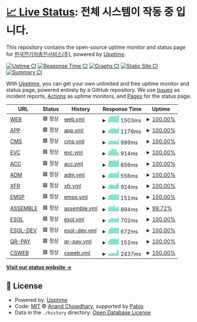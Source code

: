 # [📈 Live Status](https://happecharger.github.io/upptime): <!--live status--> **전체 시스템이 작동 중 입니다.**

This repository contains the open-source uptime monitor and status page for [한국전기차충전서비스(주)](https://www.happecharger.com), powered by [Upptime](https://github.com/upptime/upptime).

[![Uptime CI](https://github.com/happecharger/upptime/workflows/Uptime%20CI/badge.svg)](https://github.com/happecharger/upptime/actions?query=workflow%3A%22Uptime+CI%22)
[![Response Time CI](https://github.com/happecharger/upptime/workflows/Response%20Time%20CI/badge.svg)](https://github.com/happecharger/upptime/actions?query=workflow%3A%22Response+Time+CI%22)
[![Graphs CI](https://github.com/happecharger/upptime/workflows/Graphs%20CI/badge.svg)](https://github.com/happecharger/upptime/actions?query=workflow%3A%22Graphs+CI%22)
[![Static Site CI](https://github.com/happecharger/upptime/workflows/Static%20Site%20CI/badge.svg)](https://github.com/happecharger/upptime/actions?query=workflow%3A%22Static+Site+CI%22)
[![Summary CI](https://github.com/happecharger/upptime/workflows/Summary%20CI/badge.svg)](https://github.com/happecharger/upptime/actions?query=workflow%3A%22Summary+CI%22)

With [Upptime](https://upptime.js.org), you can get your own unlimited and free uptime monitor and status page, powered entirely by a GitHub repository. We use [Issues](https://github.com/happecharger/upptime/issues) as incident reports, [Actions](https://github.com/happecharger/upptime/actions) as uptime monitors, and [Pages](https://happecharger.github.io/upptime) for the status page.

<!--start: status pages-->
<!-- This summary is generated by Upptime (https://github.com/upptime/upptime) -->
<!-- Do not edit this manually, your changes will be overwritten -->
<!-- prettier-ignore -->
| URL | Status | History | Response Time | Uptime |
| --- | ------ | ------- | ------------- | ------ |
| <img alt="" src="https://icons.duckduckgo.com/ip3/www.happecharger.com.ico" height="13"> [WEB](https://www.happecharger.com) | 🟩 정상 | [web.yml](https://github.com/happecharger/kevcs-upptime/commits/HEAD/history/web.yml) | <details><summary><img alt="Response time graph" src="./graphs/web/response-time-week.png" height="20"> 1503ms</summary><br><a href="https://happecharger.github.io/kevcs-upptime/history/web"><img alt="Response time 1593" src="https://img.shields.io/endpoint?url=https%3A%2F%2Fraw.githubusercontent.com%2Fhappecharger%2Fkevcs-upptime%2FHEAD%2Fapi%2Fweb%2Fresponse-time.json"></a><br><a href="https://happecharger.github.io/kevcs-upptime/history/web"><img alt="24-hour response time 1465" src="https://img.shields.io/endpoint?url=https%3A%2F%2Fraw.githubusercontent.com%2Fhappecharger%2Fkevcs-upptime%2FHEAD%2Fapi%2Fweb%2Fresponse-time-day.json"></a><br><a href="https://happecharger.github.io/kevcs-upptime/history/web"><img alt="7-day response time 1503" src="https://img.shields.io/endpoint?url=https%3A%2F%2Fraw.githubusercontent.com%2Fhappecharger%2Fkevcs-upptime%2FHEAD%2Fapi%2Fweb%2Fresponse-time-week.json"></a><br><a href="https://happecharger.github.io/kevcs-upptime/history/web"><img alt="30-day response time 2077" src="https://img.shields.io/endpoint?url=https%3A%2F%2Fraw.githubusercontent.com%2Fhappecharger%2Fkevcs-upptime%2FHEAD%2Fapi%2Fweb%2Fresponse-time-month.json"></a><br><a href="https://happecharger.github.io/kevcs-upptime/history/web"><img alt="1-year response time 1593" src="https://img.shields.io/endpoint?url=https%3A%2F%2Fraw.githubusercontent.com%2Fhappecharger%2Fkevcs-upptime%2FHEAD%2Fapi%2Fweb%2Fresponse-time-year.json"></a></details> | <details><summary><a href="https://happecharger.github.io/kevcs-upptime/history/web">100.00%</a></summary><a href="https://happecharger.github.io/kevcs-upptime/history/web"><img alt="All-time uptime 99.93%" src="https://img.shields.io/endpoint?url=https%3A%2F%2Fraw.githubusercontent.com%2Fhappecharger%2Fkevcs-upptime%2FHEAD%2Fapi%2Fweb%2Fuptime.json"></a><br><a href="https://happecharger.github.io/kevcs-upptime/history/web"><img alt="24-hour uptime 100.00%" src="https://img.shields.io/endpoint?url=https%3A%2F%2Fraw.githubusercontent.com%2Fhappecharger%2Fkevcs-upptime%2FHEAD%2Fapi%2Fweb%2Fuptime-day.json"></a><br><a href="https://happecharger.github.io/kevcs-upptime/history/web"><img alt="7-day uptime 100.00%" src="https://img.shields.io/endpoint?url=https%3A%2F%2Fraw.githubusercontent.com%2Fhappecharger%2Fkevcs-upptime%2FHEAD%2Fapi%2Fweb%2Fuptime-week.json"></a><br><a href="https://happecharger.github.io/kevcs-upptime/history/web"><img alt="30-day uptime 99.53%" src="https://img.shields.io/endpoint?url=https%3A%2F%2Fraw.githubusercontent.com%2Fhappecharger%2Fkevcs-upptime%2FHEAD%2Fapi%2Fweb%2Fuptime-month.json"></a><br><a href="https://happecharger.github.io/kevcs-upptime/history/web"><img alt="1-year uptime 99.93%" src="https://img.shields.io/endpoint?url=https%3A%2F%2Fraw.githubusercontent.com%2Fhappecharger%2Fkevcs-upptime%2FHEAD%2Fapi%2Fweb%2Fuptime-year.json"></a></details>
| <img alt="" src="https://icons.duckduckgo.com/ip3/app2.happecharger.com.ico" height="13"> [APP](https://app2.happecharger.com) | 🟩 정상 | [app.yml](https://github.com/happecharger/kevcs-upptime/commits/HEAD/history/app.yml) | <details><summary><img alt="Response time graph" src="./graphs/app/response-time-week.png" height="20"> 1176ms</summary><br><a href="https://happecharger.github.io/kevcs-upptime/history/app"><img alt="Response time 1239" src="https://img.shields.io/endpoint?url=https%3A%2F%2Fraw.githubusercontent.com%2Fhappecharger%2Fkevcs-upptime%2FHEAD%2Fapi%2Fapp%2Fresponse-time.json"></a><br><a href="https://happecharger.github.io/kevcs-upptime/history/app"><img alt="24-hour response time 897" src="https://img.shields.io/endpoint?url=https%3A%2F%2Fraw.githubusercontent.com%2Fhappecharger%2Fkevcs-upptime%2FHEAD%2Fapi%2Fapp%2Fresponse-time-day.json"></a><br><a href="https://happecharger.github.io/kevcs-upptime/history/app"><img alt="7-day response time 1176" src="https://img.shields.io/endpoint?url=https%3A%2F%2Fraw.githubusercontent.com%2Fhappecharger%2Fkevcs-upptime%2FHEAD%2Fapi%2Fapp%2Fresponse-time-week.json"></a><br><a href="https://happecharger.github.io/kevcs-upptime/history/app"><img alt="30-day response time 1196" src="https://img.shields.io/endpoint?url=https%3A%2F%2Fraw.githubusercontent.com%2Fhappecharger%2Fkevcs-upptime%2FHEAD%2Fapi%2Fapp%2Fresponse-time-month.json"></a><br><a href="https://happecharger.github.io/kevcs-upptime/history/app"><img alt="1-year response time 1239" src="https://img.shields.io/endpoint?url=https%3A%2F%2Fraw.githubusercontent.com%2Fhappecharger%2Fkevcs-upptime%2FHEAD%2Fapi%2Fapp%2Fresponse-time-year.json"></a></details> | <details><summary><a href="https://happecharger.github.io/kevcs-upptime/history/app">100.00%</a></summary><a href="https://happecharger.github.io/kevcs-upptime/history/app"><img alt="All-time uptime 99.84%" src="https://img.shields.io/endpoint?url=https%3A%2F%2Fraw.githubusercontent.com%2Fhappecharger%2Fkevcs-upptime%2FHEAD%2Fapi%2Fapp%2Fuptime.json"></a><br><a href="https://happecharger.github.io/kevcs-upptime/history/app"><img alt="24-hour uptime 100.00%" src="https://img.shields.io/endpoint?url=https%3A%2F%2Fraw.githubusercontent.com%2Fhappecharger%2Fkevcs-upptime%2FHEAD%2Fapi%2Fapp%2Fuptime-day.json"></a><br><a href="https://happecharger.github.io/kevcs-upptime/history/app"><img alt="7-day uptime 100.00%" src="https://img.shields.io/endpoint?url=https%3A%2F%2Fraw.githubusercontent.com%2Fhappecharger%2Fkevcs-upptime%2FHEAD%2Fapi%2Fapp%2Fuptime-week.json"></a><br><a href="https://happecharger.github.io/kevcs-upptime/history/app"><img alt="30-day uptime 99.90%" src="https://img.shields.io/endpoint?url=https%3A%2F%2Fraw.githubusercontent.com%2Fhappecharger%2Fkevcs-upptime%2FHEAD%2Fapi%2Fapp%2Fuptime-month.json"></a><br><a href="https://happecharger.github.io/kevcs-upptime/history/app"><img alt="1-year uptime 99.84%" src="https://img.shields.io/endpoint?url=https%3A%2F%2Fraw.githubusercontent.com%2Fhappecharger%2Fkevcs-upptime%2FHEAD%2Fapi%2Fapp%2Fuptime-year.json"></a></details>
| <img alt="" src="https://icons.duckduckgo.com/ip3/cms.happecharger.com.ico" height="13"> [CMS](https://cms.happecharger.com) | 🟩 정상 | [cms.yml](https://github.com/happecharger/kevcs-upptime/commits/HEAD/history/cms.yml) | <details><summary><img alt="Response time graph" src="./graphs/cms/response-time-week.png" height="20"> 999ms</summary><br><a href="https://happecharger.github.io/kevcs-upptime/history/cms"><img alt="Response time 957" src="https://img.shields.io/endpoint?url=https%3A%2F%2Fraw.githubusercontent.com%2Fhappecharger%2Fkevcs-upptime%2FHEAD%2Fapi%2Fcms%2Fresponse-time.json"></a><br><a href="https://happecharger.github.io/kevcs-upptime/history/cms"><img alt="24-hour response time 936" src="https://img.shields.io/endpoint?url=https%3A%2F%2Fraw.githubusercontent.com%2Fhappecharger%2Fkevcs-upptime%2FHEAD%2Fapi%2Fcms%2Fresponse-time-day.json"></a><br><a href="https://happecharger.github.io/kevcs-upptime/history/cms"><img alt="7-day response time 999" src="https://img.shields.io/endpoint?url=https%3A%2F%2Fraw.githubusercontent.com%2Fhappecharger%2Fkevcs-upptime%2FHEAD%2Fapi%2Fcms%2Fresponse-time-week.json"></a><br><a href="https://happecharger.github.io/kevcs-upptime/history/cms"><img alt="30-day response time 989" src="https://img.shields.io/endpoint?url=https%3A%2F%2Fraw.githubusercontent.com%2Fhappecharger%2Fkevcs-upptime%2FHEAD%2Fapi%2Fcms%2Fresponse-time-month.json"></a><br><a href="https://happecharger.github.io/kevcs-upptime/history/cms"><img alt="1-year response time 957" src="https://img.shields.io/endpoint?url=https%3A%2F%2Fraw.githubusercontent.com%2Fhappecharger%2Fkevcs-upptime%2FHEAD%2Fapi%2Fcms%2Fresponse-time-year.json"></a></details> | <details><summary><a href="https://happecharger.github.io/kevcs-upptime/history/cms">100.00%</a></summary><a href="https://happecharger.github.io/kevcs-upptime/history/cms"><img alt="All-time uptime 99.99%" src="https://img.shields.io/endpoint?url=https%3A%2F%2Fraw.githubusercontent.com%2Fhappecharger%2Fkevcs-upptime%2FHEAD%2Fapi%2Fcms%2Fuptime.json"></a><br><a href="https://happecharger.github.io/kevcs-upptime/history/cms"><img alt="24-hour uptime 100.00%" src="https://img.shields.io/endpoint?url=https%3A%2F%2Fraw.githubusercontent.com%2Fhappecharger%2Fkevcs-upptime%2FHEAD%2Fapi%2Fcms%2Fuptime-day.json"></a><br><a href="https://happecharger.github.io/kevcs-upptime/history/cms"><img alt="7-day uptime 100.00%" src="https://img.shields.io/endpoint?url=https%3A%2F%2Fraw.githubusercontent.com%2Fhappecharger%2Fkevcs-upptime%2FHEAD%2Fapi%2Fcms%2Fuptime-week.json"></a><br><a href="https://happecharger.github.io/kevcs-upptime/history/cms"><img alt="30-day uptime 99.92%" src="https://img.shields.io/endpoint?url=https%3A%2F%2Fraw.githubusercontent.com%2Fhappecharger%2Fkevcs-upptime%2FHEAD%2Fapi%2Fcms%2Fuptime-month.json"></a><br><a href="https://happecharger.github.io/kevcs-upptime/history/cms"><img alt="1-year uptime 99.99%" src="https://img.shields.io/endpoint?url=https%3A%2F%2Fraw.githubusercontent.com%2Fhappecharger%2Fkevcs-upptime%2FHEAD%2Fapi%2Fcms%2Fuptime-year.json"></a></details>
| <img alt="" src="https://icons.duckduckgo.com/ip3/adm.kevcs.com.ico" height="13"> [EVC](http://adm.kevcs.com:28088/) | 🟩 정상 | [evc.yml](https://github.com/happecharger/kevcs-upptime/commits/HEAD/history/evc.yml) | <details><summary><img alt="Response time graph" src="./graphs/evc/response-time-week.png" height="20"> 914ms</summary><br><a href="https://happecharger.github.io/kevcs-upptime/history/evc"><img alt="Response time 1132" src="https://img.shields.io/endpoint?url=https%3A%2F%2Fraw.githubusercontent.com%2Fhappecharger%2Fkevcs-upptime%2FHEAD%2Fapi%2Fevc%2Fresponse-time.json"></a><br><a href="https://happecharger.github.io/kevcs-upptime/history/evc"><img alt="24-hour response time 453" src="https://img.shields.io/endpoint?url=https%3A%2F%2Fraw.githubusercontent.com%2Fhappecharger%2Fkevcs-upptime%2FHEAD%2Fapi%2Fevc%2Fresponse-time-day.json"></a><br><a href="https://happecharger.github.io/kevcs-upptime/history/evc"><img alt="7-day response time 914" src="https://img.shields.io/endpoint?url=https%3A%2F%2Fraw.githubusercontent.com%2Fhappecharger%2Fkevcs-upptime%2FHEAD%2Fapi%2Fevc%2Fresponse-time-week.json"></a><br><a href="https://happecharger.github.io/kevcs-upptime/history/evc"><img alt="30-day response time 1140" src="https://img.shields.io/endpoint?url=https%3A%2F%2Fraw.githubusercontent.com%2Fhappecharger%2Fkevcs-upptime%2FHEAD%2Fapi%2Fevc%2Fresponse-time-month.json"></a><br><a href="https://happecharger.github.io/kevcs-upptime/history/evc"><img alt="1-year response time 1132" src="https://img.shields.io/endpoint?url=https%3A%2F%2Fraw.githubusercontent.com%2Fhappecharger%2Fkevcs-upptime%2FHEAD%2Fapi%2Fevc%2Fresponse-time-year.json"></a></details> | <details><summary><a href="https://happecharger.github.io/kevcs-upptime/history/evc">100.00%</a></summary><a href="https://happecharger.github.io/kevcs-upptime/history/evc"><img alt="All-time uptime 99.99%" src="https://img.shields.io/endpoint?url=https%3A%2F%2Fraw.githubusercontent.com%2Fhappecharger%2Fkevcs-upptime%2FHEAD%2Fapi%2Fevc%2Fuptime.json"></a><br><a href="https://happecharger.github.io/kevcs-upptime/history/evc"><img alt="24-hour uptime 100.00%" src="https://img.shields.io/endpoint?url=https%3A%2F%2Fraw.githubusercontent.com%2Fhappecharger%2Fkevcs-upptime%2FHEAD%2Fapi%2Fevc%2Fuptime-day.json"></a><br><a href="https://happecharger.github.io/kevcs-upptime/history/evc"><img alt="7-day uptime 100.00%" src="https://img.shields.io/endpoint?url=https%3A%2F%2Fraw.githubusercontent.com%2Fhappecharger%2Fkevcs-upptime%2FHEAD%2Fapi%2Fevc%2Fuptime-week.json"></a><br><a href="https://happecharger.github.io/kevcs-upptime/history/evc"><img alt="30-day uptime 100.00%" src="https://img.shields.io/endpoint?url=https%3A%2F%2Fraw.githubusercontent.com%2Fhappecharger%2Fkevcs-upptime%2FHEAD%2Fapi%2Fevc%2Fuptime-month.json"></a><br><a href="https://happecharger.github.io/kevcs-upptime/history/evc"><img alt="1-year uptime 99.99%" src="https://img.shields.io/endpoint?url=https%3A%2F%2Fraw.githubusercontent.com%2Fhappecharger%2Fkevcs-upptime%2FHEAD%2Fapi%2Fevc%2Fuptime-year.json"></a></details>
| <img alt="" src="https://icons.duckduckgo.com/ip3/acc.happecharger.com.ico" height="13"> [ACC](https://acc.happecharger.com/) | 🟩 정상 | [acc.yml](https://github.com/happecharger/kevcs-upptime/commits/HEAD/history/acc.yml) | <details><summary><img alt="Response time graph" src="./graphs/acc/response-time-week.png" height="20"> 856ms</summary><br><a href="https://happecharger.github.io/kevcs-upptime/history/acc"><img alt="Response time 979" src="https://img.shields.io/endpoint?url=https%3A%2F%2Fraw.githubusercontent.com%2Fhappecharger%2Fkevcs-upptime%2FHEAD%2Fapi%2Facc%2Fresponse-time.json"></a><br><a href="https://happecharger.github.io/kevcs-upptime/history/acc"><img alt="24-hour response time 819" src="https://img.shields.io/endpoint?url=https%3A%2F%2Fraw.githubusercontent.com%2Fhappecharger%2Fkevcs-upptime%2FHEAD%2Fapi%2Facc%2Fresponse-time-day.json"></a><br><a href="https://happecharger.github.io/kevcs-upptime/history/acc"><img alt="7-day response time 856" src="https://img.shields.io/endpoint?url=https%3A%2F%2Fraw.githubusercontent.com%2Fhappecharger%2Fkevcs-upptime%2FHEAD%2Fapi%2Facc%2Fresponse-time-week.json"></a><br><a href="https://happecharger.github.io/kevcs-upptime/history/acc"><img alt="30-day response time 928" src="https://img.shields.io/endpoint?url=https%3A%2F%2Fraw.githubusercontent.com%2Fhappecharger%2Fkevcs-upptime%2FHEAD%2Fapi%2Facc%2Fresponse-time-month.json"></a><br><a href="https://happecharger.github.io/kevcs-upptime/history/acc"><img alt="1-year response time 979" src="https://img.shields.io/endpoint?url=https%3A%2F%2Fraw.githubusercontent.com%2Fhappecharger%2Fkevcs-upptime%2FHEAD%2Fapi%2Facc%2Fresponse-time-year.json"></a></details> | <details><summary><a href="https://happecharger.github.io/kevcs-upptime/history/acc">100.00%</a></summary><a href="https://happecharger.github.io/kevcs-upptime/history/acc"><img alt="All-time uptime 100.00%" src="https://img.shields.io/endpoint?url=https%3A%2F%2Fraw.githubusercontent.com%2Fhappecharger%2Fkevcs-upptime%2FHEAD%2Fapi%2Facc%2Fuptime.json"></a><br><a href="https://happecharger.github.io/kevcs-upptime/history/acc"><img alt="24-hour uptime 100.00%" src="https://img.shields.io/endpoint?url=https%3A%2F%2Fraw.githubusercontent.com%2Fhappecharger%2Fkevcs-upptime%2FHEAD%2Fapi%2Facc%2Fuptime-day.json"></a><br><a href="https://happecharger.github.io/kevcs-upptime/history/acc"><img alt="7-day uptime 100.00%" src="https://img.shields.io/endpoint?url=https%3A%2F%2Fraw.githubusercontent.com%2Fhappecharger%2Fkevcs-upptime%2FHEAD%2Fapi%2Facc%2Fuptime-week.json"></a><br><a href="https://happecharger.github.io/kevcs-upptime/history/acc"><img alt="30-day uptime 100.00%" src="https://img.shields.io/endpoint?url=https%3A%2F%2Fraw.githubusercontent.com%2Fhappecharger%2Fkevcs-upptime%2FHEAD%2Fapi%2Facc%2Fuptime-month.json"></a><br><a href="https://happecharger.github.io/kevcs-upptime/history/acc"><img alt="1-year uptime 100.00%" src="https://img.shields.io/endpoint?url=https%3A%2F%2Fraw.githubusercontent.com%2Fhappecharger%2Fkevcs-upptime%2FHEAD%2Fapi%2Facc%2Fuptime-year.json"></a></details>
| <img alt="" src="https://icons.duckduckgo.com/ip3/adm.happecharger.com.ico" height="13"> [ADM](http://adm.happecharger.com/) | 🟩 정상 | [adm.yml](https://github.com/happecharger/kevcs-upptime/commits/HEAD/history/adm.yml) | <details><summary><img alt="Response time graph" src="./graphs/adm/response-time-week.png" height="20"> 556ms</summary><br><a href="https://happecharger.github.io/kevcs-upptime/history/adm"><img alt="Response time 794" src="https://img.shields.io/endpoint?url=https%3A%2F%2Fraw.githubusercontent.com%2Fhappecharger%2Fkevcs-upptime%2FHEAD%2Fapi%2Fadm%2Fresponse-time.json"></a><br><a href="https://happecharger.github.io/kevcs-upptime/history/adm"><img alt="24-hour response time 526" src="https://img.shields.io/endpoint?url=https%3A%2F%2Fraw.githubusercontent.com%2Fhappecharger%2Fkevcs-upptime%2FHEAD%2Fapi%2Fadm%2Fresponse-time-day.json"></a><br><a href="https://happecharger.github.io/kevcs-upptime/history/adm"><img alt="7-day response time 556" src="https://img.shields.io/endpoint?url=https%3A%2F%2Fraw.githubusercontent.com%2Fhappecharger%2Fkevcs-upptime%2FHEAD%2Fapi%2Fadm%2Fresponse-time-week.json"></a><br><a href="https://happecharger.github.io/kevcs-upptime/history/adm"><img alt="30-day response time 583" src="https://img.shields.io/endpoint?url=https%3A%2F%2Fraw.githubusercontent.com%2Fhappecharger%2Fkevcs-upptime%2FHEAD%2Fapi%2Fadm%2Fresponse-time-month.json"></a><br><a href="https://happecharger.github.io/kevcs-upptime/history/adm"><img alt="1-year response time 794" src="https://img.shields.io/endpoint?url=https%3A%2F%2Fraw.githubusercontent.com%2Fhappecharger%2Fkevcs-upptime%2FHEAD%2Fapi%2Fadm%2Fresponse-time-year.json"></a></details> | <details><summary><a href="https://happecharger.github.io/kevcs-upptime/history/adm">100.00%</a></summary><a href="https://happecharger.github.io/kevcs-upptime/history/adm"><img alt="All-time uptime 100.00%" src="https://img.shields.io/endpoint?url=https%3A%2F%2Fraw.githubusercontent.com%2Fhappecharger%2Fkevcs-upptime%2FHEAD%2Fapi%2Fadm%2Fuptime.json"></a><br><a href="https://happecharger.github.io/kevcs-upptime/history/adm"><img alt="24-hour uptime 100.00%" src="https://img.shields.io/endpoint?url=https%3A%2F%2Fraw.githubusercontent.com%2Fhappecharger%2Fkevcs-upptime%2FHEAD%2Fapi%2Fadm%2Fuptime-day.json"></a><br><a href="https://happecharger.github.io/kevcs-upptime/history/adm"><img alt="7-day uptime 100.00%" src="https://img.shields.io/endpoint?url=https%3A%2F%2Fraw.githubusercontent.com%2Fhappecharger%2Fkevcs-upptime%2FHEAD%2Fapi%2Fadm%2Fuptime-week.json"></a><br><a href="https://happecharger.github.io/kevcs-upptime/history/adm"><img alt="30-day uptime 100.00%" src="https://img.shields.io/endpoint?url=https%3A%2F%2Fraw.githubusercontent.com%2Fhappecharger%2Fkevcs-upptime%2FHEAD%2Fapi%2Fadm%2Fuptime-month.json"></a><br><a href="https://happecharger.github.io/kevcs-upptime/history/adm"><img alt="1-year uptime 100.00%" src="https://img.shields.io/endpoint?url=https%3A%2F%2Fraw.githubusercontent.com%2Fhappecharger%2Fkevcs-upptime%2FHEAD%2Fapi%2Fadm%2Fuptime-year.json"></a></details>
| <img alt="" src="https://icons.duckduckgo.com/ip3/api.happecharger.com.ico" height="13"> [XFR](https://api.happecharger.com/) | 🟩 정상 | [xfr.yml](https://github.com/happecharger/kevcs-upptime/commits/HEAD/history/xfr.yml) | <details><summary><img alt="Response time graph" src="./graphs/xfr/response-time-week.png" height="20"> 924ms</summary><br><a href="https://happecharger.github.io/kevcs-upptime/history/xfr"><img alt="Response time 938" src="https://img.shields.io/endpoint?url=https%3A%2F%2Fraw.githubusercontent.com%2Fhappecharger%2Fkevcs-upptime%2FHEAD%2Fapi%2Fxfr%2Fresponse-time.json"></a><br><a href="https://happecharger.github.io/kevcs-upptime/history/xfr"><img alt="24-hour response time 1001" src="https://img.shields.io/endpoint?url=https%3A%2F%2Fraw.githubusercontent.com%2Fhappecharger%2Fkevcs-upptime%2FHEAD%2Fapi%2Fxfr%2Fresponse-time-day.json"></a><br><a href="https://happecharger.github.io/kevcs-upptime/history/xfr"><img alt="7-day response time 924" src="https://img.shields.io/endpoint?url=https%3A%2F%2Fraw.githubusercontent.com%2Fhappecharger%2Fkevcs-upptime%2FHEAD%2Fapi%2Fxfr%2Fresponse-time-week.json"></a><br><a href="https://happecharger.github.io/kevcs-upptime/history/xfr"><img alt="30-day response time 947" src="https://img.shields.io/endpoint?url=https%3A%2F%2Fraw.githubusercontent.com%2Fhappecharger%2Fkevcs-upptime%2FHEAD%2Fapi%2Fxfr%2Fresponse-time-month.json"></a><br><a href="https://happecharger.github.io/kevcs-upptime/history/xfr"><img alt="1-year response time 938" src="https://img.shields.io/endpoint?url=https%3A%2F%2Fraw.githubusercontent.com%2Fhappecharger%2Fkevcs-upptime%2FHEAD%2Fapi%2Fxfr%2Fresponse-time-year.json"></a></details> | <details><summary><a href="https://happecharger.github.io/kevcs-upptime/history/xfr">100.00%</a></summary><a href="https://happecharger.github.io/kevcs-upptime/history/xfr"><img alt="All-time uptime 99.98%" src="https://img.shields.io/endpoint?url=https%3A%2F%2Fraw.githubusercontent.com%2Fhappecharger%2Fkevcs-upptime%2FHEAD%2Fapi%2Fxfr%2Fuptime.json"></a><br><a href="https://happecharger.github.io/kevcs-upptime/history/xfr"><img alt="24-hour uptime 100.00%" src="https://img.shields.io/endpoint?url=https%3A%2F%2Fraw.githubusercontent.com%2Fhappecharger%2Fkevcs-upptime%2FHEAD%2Fapi%2Fxfr%2Fuptime-day.json"></a><br><a href="https://happecharger.github.io/kevcs-upptime/history/xfr"><img alt="7-day uptime 100.00%" src="https://img.shields.io/endpoint?url=https%3A%2F%2Fraw.githubusercontent.com%2Fhappecharger%2Fkevcs-upptime%2FHEAD%2Fapi%2Fxfr%2Fuptime-week.json"></a><br><a href="https://happecharger.github.io/kevcs-upptime/history/xfr"><img alt="30-day uptime 100.00%" src="https://img.shields.io/endpoint?url=https%3A%2F%2Fraw.githubusercontent.com%2Fhappecharger%2Fkevcs-upptime%2FHEAD%2Fapi%2Fxfr%2Fuptime-month.json"></a><br><a href="https://happecharger.github.io/kevcs-upptime/history/xfr"><img alt="1-year uptime 99.98%" src="https://img.shields.io/endpoint?url=https%3A%2F%2Fraw.githubusercontent.com%2Fhappecharger%2Fkevcs-upptime%2FHEAD%2Fapi%2Fxfr%2Fuptime-year.json"></a></details>
| <img alt="" src="https://icons.duckduckgo.com/ip3/null.ico" height="13"> [EMSP](211.253.17.41) | 🟩 정상 | [emsp.yml](https://github.com/happecharger/kevcs-upptime/commits/HEAD/history/emsp.yml) | <details><summary><img alt="Response time graph" src="./graphs/emsp/response-time-week.png" height="20"> 151ms</summary><br><a href="https://happecharger.github.io/kevcs-upptime/history/emsp"><img alt="Response time 161" src="https://img.shields.io/endpoint?url=https%3A%2F%2Fraw.githubusercontent.com%2Fhappecharger%2Fkevcs-upptime%2FHEAD%2Fapi%2Femsp%2Fresponse-time.json"></a><br><a href="https://happecharger.github.io/kevcs-upptime/history/emsp"><img alt="24-hour response time 134" src="https://img.shields.io/endpoint?url=https%3A%2F%2Fraw.githubusercontent.com%2Fhappecharger%2Fkevcs-upptime%2FHEAD%2Fapi%2Femsp%2Fresponse-time-day.json"></a><br><a href="https://happecharger.github.io/kevcs-upptime/history/emsp"><img alt="7-day response time 151" src="https://img.shields.io/endpoint?url=https%3A%2F%2Fraw.githubusercontent.com%2Fhappecharger%2Fkevcs-upptime%2FHEAD%2Fapi%2Femsp%2Fresponse-time-week.json"></a><br><a href="https://happecharger.github.io/kevcs-upptime/history/emsp"><img alt="30-day response time 163" src="https://img.shields.io/endpoint?url=https%3A%2F%2Fraw.githubusercontent.com%2Fhappecharger%2Fkevcs-upptime%2FHEAD%2Fapi%2Femsp%2Fresponse-time-month.json"></a><br><a href="https://happecharger.github.io/kevcs-upptime/history/emsp"><img alt="1-year response time 161" src="https://img.shields.io/endpoint?url=https%3A%2F%2Fraw.githubusercontent.com%2Fhappecharger%2Fkevcs-upptime%2FHEAD%2Fapi%2Femsp%2Fresponse-time-year.json"></a></details> | <details><summary><a href="https://happecharger.github.io/kevcs-upptime/history/emsp">100.00%</a></summary><a href="https://happecharger.github.io/kevcs-upptime/history/emsp"><img alt="All-time uptime 100.00%" src="https://img.shields.io/endpoint?url=https%3A%2F%2Fraw.githubusercontent.com%2Fhappecharger%2Fkevcs-upptime%2FHEAD%2Fapi%2Femsp%2Fuptime.json"></a><br><a href="https://happecharger.github.io/kevcs-upptime/history/emsp"><img alt="24-hour uptime 100.00%" src="https://img.shields.io/endpoint?url=https%3A%2F%2Fraw.githubusercontent.com%2Fhappecharger%2Fkevcs-upptime%2FHEAD%2Fapi%2Femsp%2Fuptime-day.json"></a><br><a href="https://happecharger.github.io/kevcs-upptime/history/emsp"><img alt="7-day uptime 100.00%" src="https://img.shields.io/endpoint?url=https%3A%2F%2Fraw.githubusercontent.com%2Fhappecharger%2Fkevcs-upptime%2FHEAD%2Fapi%2Femsp%2Fuptime-week.json"></a><br><a href="https://happecharger.github.io/kevcs-upptime/history/emsp"><img alt="30-day uptime 100.00%" src="https://img.shields.io/endpoint?url=https%3A%2F%2Fraw.githubusercontent.com%2Fhappecharger%2Fkevcs-upptime%2FHEAD%2Fapi%2Femsp%2Fuptime-month.json"></a><br><a href="https://happecharger.github.io/kevcs-upptime/history/emsp"><img alt="1-year uptime 100.00%" src="https://img.shields.io/endpoint?url=https%3A%2F%2Fraw.githubusercontent.com%2Fhappecharger%2Fkevcs-upptime%2FHEAD%2Fapi%2Femsp%2Fuptime-year.json"></a></details>
| <img alt="" src="https://icons.duckduckgo.com/ip3/noti.kevcs.co.kr.ico" height="13"> [ASSEMBLE](http://noti.kevcs.co.kr:7200/) | 🟩 정상 | [assemble.yml](https://github.com/happecharger/kevcs-upptime/commits/HEAD/history/assemble.yml) | <details><summary><img alt="Response time graph" src="./graphs/assemble/response-time-week.png" height="20"> 894ms</summary><br><a href="https://happecharger.github.io/kevcs-upptime/history/assemble"><img alt="Response time 987" src="https://img.shields.io/endpoint?url=https%3A%2F%2Fraw.githubusercontent.com%2Fhappecharger%2Fkevcs-upptime%2FHEAD%2Fapi%2Fassemble%2Fresponse-time.json"></a><br><a href="https://happecharger.github.io/kevcs-upptime/history/assemble"><img alt="24-hour response time 721" src="https://img.shields.io/endpoint?url=https%3A%2F%2Fraw.githubusercontent.com%2Fhappecharger%2Fkevcs-upptime%2FHEAD%2Fapi%2Fassemble%2Fresponse-time-day.json"></a><br><a href="https://happecharger.github.io/kevcs-upptime/history/assemble"><img alt="7-day response time 894" src="https://img.shields.io/endpoint?url=https%3A%2F%2Fraw.githubusercontent.com%2Fhappecharger%2Fkevcs-upptime%2FHEAD%2Fapi%2Fassemble%2Fresponse-time-week.json"></a><br><a href="https://happecharger.github.io/kevcs-upptime/history/assemble"><img alt="30-day response time 1114" src="https://img.shields.io/endpoint?url=https%3A%2F%2Fraw.githubusercontent.com%2Fhappecharger%2Fkevcs-upptime%2FHEAD%2Fapi%2Fassemble%2Fresponse-time-month.json"></a><br><a href="https://happecharger.github.io/kevcs-upptime/history/assemble"><img alt="1-year response time 987" src="https://img.shields.io/endpoint?url=https%3A%2F%2Fraw.githubusercontent.com%2Fhappecharger%2Fkevcs-upptime%2FHEAD%2Fapi%2Fassemble%2Fresponse-time-year.json"></a></details> | <details><summary><a href="https://happecharger.github.io/kevcs-upptime/history/assemble">99.72%</a></summary><a href="https://happecharger.github.io/kevcs-upptime/history/assemble"><img alt="All-time uptime 99.98%" src="https://img.shields.io/endpoint?url=https%3A%2F%2Fraw.githubusercontent.com%2Fhappecharger%2Fkevcs-upptime%2FHEAD%2Fapi%2Fassemble%2Fuptime.json"></a><br><a href="https://happecharger.github.io/kevcs-upptime/history/assemble"><img alt="24-hour uptime 100.00%" src="https://img.shields.io/endpoint?url=https%3A%2F%2Fraw.githubusercontent.com%2Fhappecharger%2Fkevcs-upptime%2FHEAD%2Fapi%2Fassemble%2Fuptime-day.json"></a><br><a href="https://happecharger.github.io/kevcs-upptime/history/assemble"><img alt="7-day uptime 99.72%" src="https://img.shields.io/endpoint?url=https%3A%2F%2Fraw.githubusercontent.com%2Fhappecharger%2Fkevcs-upptime%2FHEAD%2Fapi%2Fassemble%2Fuptime-week.json"></a><br><a href="https://happecharger.github.io/kevcs-upptime/history/assemble"><img alt="30-day uptime 99.85%" src="https://img.shields.io/endpoint?url=https%3A%2F%2Fraw.githubusercontent.com%2Fhappecharger%2Fkevcs-upptime%2FHEAD%2Fapi%2Fassemble%2Fuptime-month.json"></a><br><a href="https://happecharger.github.io/kevcs-upptime/history/assemble"><img alt="1-year uptime 99.98%" src="https://img.shields.io/endpoint?url=https%3A%2F%2Fraw.githubusercontent.com%2Fhappecharger%2Fkevcs-upptime%2FHEAD%2Fapi%2Fassemble%2Fuptime-year.json"></a></details>
| <img alt="" src="https://icons.duckduckgo.com/ip3/api2.happecharger.com.ico" height="13"> [ESOL](https://api2.happecharger.com/appMain.do) | 🟩 정상 | [esol.yml](https://github.com/happecharger/kevcs-upptime/commits/HEAD/history/esol.yml) | <details><summary><img alt="Response time graph" src="./graphs/esol/response-time-week.png" height="20"> 702ms</summary><br><a href="https://happecharger.github.io/kevcs-upptime/history/esol"><img alt="Response time 764" src="https://img.shields.io/endpoint?url=https%3A%2F%2Fraw.githubusercontent.com%2Fhappecharger%2Fkevcs-upptime%2FHEAD%2Fapi%2Fesol%2Fresponse-time.json"></a><br><a href="https://happecharger.github.io/kevcs-upptime/history/esol"><img alt="24-hour response time 735" src="https://img.shields.io/endpoint?url=https%3A%2F%2Fraw.githubusercontent.com%2Fhappecharger%2Fkevcs-upptime%2FHEAD%2Fapi%2Fesol%2Fresponse-time-day.json"></a><br><a href="https://happecharger.github.io/kevcs-upptime/history/esol"><img alt="7-day response time 702" src="https://img.shields.io/endpoint?url=https%3A%2F%2Fraw.githubusercontent.com%2Fhappecharger%2Fkevcs-upptime%2FHEAD%2Fapi%2Fesol%2Fresponse-time-week.json"></a><br><a href="https://happecharger.github.io/kevcs-upptime/history/esol"><img alt="30-day response time 777" src="https://img.shields.io/endpoint?url=https%3A%2F%2Fraw.githubusercontent.com%2Fhappecharger%2Fkevcs-upptime%2FHEAD%2Fapi%2Fesol%2Fresponse-time-month.json"></a><br><a href="https://happecharger.github.io/kevcs-upptime/history/esol"><img alt="1-year response time 764" src="https://img.shields.io/endpoint?url=https%3A%2F%2Fraw.githubusercontent.com%2Fhappecharger%2Fkevcs-upptime%2FHEAD%2Fapi%2Fesol%2Fresponse-time-year.json"></a></details> | <details><summary><a href="https://happecharger.github.io/kevcs-upptime/history/esol">100.00%</a></summary><a href="https://happecharger.github.io/kevcs-upptime/history/esol"><img alt="All-time uptime 100.00%" src="https://img.shields.io/endpoint?url=https%3A%2F%2Fraw.githubusercontent.com%2Fhappecharger%2Fkevcs-upptime%2FHEAD%2Fapi%2Fesol%2Fuptime.json"></a><br><a href="https://happecharger.github.io/kevcs-upptime/history/esol"><img alt="24-hour uptime 100.00%" src="https://img.shields.io/endpoint?url=https%3A%2F%2Fraw.githubusercontent.com%2Fhappecharger%2Fkevcs-upptime%2FHEAD%2Fapi%2Fesol%2Fuptime-day.json"></a><br><a href="https://happecharger.github.io/kevcs-upptime/history/esol"><img alt="7-day uptime 100.00%" src="https://img.shields.io/endpoint?url=https%3A%2F%2Fraw.githubusercontent.com%2Fhappecharger%2Fkevcs-upptime%2FHEAD%2Fapi%2Fesol%2Fuptime-week.json"></a><br><a href="https://happecharger.github.io/kevcs-upptime/history/esol"><img alt="30-day uptime 100.00%" src="https://img.shields.io/endpoint?url=https%3A%2F%2Fraw.githubusercontent.com%2Fhappecharger%2Fkevcs-upptime%2FHEAD%2Fapi%2Fesol%2Fuptime-month.json"></a><br><a href="https://happecharger.github.io/kevcs-upptime/history/esol"><img alt="1-year uptime 100.00%" src="https://img.shields.io/endpoint?url=https%3A%2F%2Fraw.githubusercontent.com%2Fhappecharger%2Fkevcs-upptime%2FHEAD%2Fapi%2Fesol%2Fuptime-year.json"></a></details>
| <img alt="" src="https://icons.duckduckgo.com/ip3/tapi.happecharger.com.ico" height="13"> [ESOL-DEV](https://tapi.happecharger.com/appMain.do) | 🟩 정상 | [esol-dev.yml](https://github.com/happecharger/kevcs-upptime/commits/HEAD/history/esol-dev.yml) | <details><summary><img alt="Response time graph" src="./graphs/esol-dev/response-time-week.png" height="20"> 672ms</summary><br><a href="https://happecharger.github.io/kevcs-upptime/history/esol-dev"><img alt="Response time 770" src="https://img.shields.io/endpoint?url=https%3A%2F%2Fraw.githubusercontent.com%2Fhappecharger%2Fkevcs-upptime%2FHEAD%2Fapi%2Fesol-dev%2Fresponse-time.json"></a><br><a href="https://happecharger.github.io/kevcs-upptime/history/esol-dev"><img alt="24-hour response time 563" src="https://img.shields.io/endpoint?url=https%3A%2F%2Fraw.githubusercontent.com%2Fhappecharger%2Fkevcs-upptime%2FHEAD%2Fapi%2Fesol-dev%2Fresponse-time-day.json"></a><br><a href="https://happecharger.github.io/kevcs-upptime/history/esol-dev"><img alt="7-day response time 672" src="https://img.shields.io/endpoint?url=https%3A%2F%2Fraw.githubusercontent.com%2Fhappecharger%2Fkevcs-upptime%2FHEAD%2Fapi%2Fesol-dev%2Fresponse-time-week.json"></a><br><a href="https://happecharger.github.io/kevcs-upptime/history/esol-dev"><img alt="30-day response time 772" src="https://img.shields.io/endpoint?url=https%3A%2F%2Fraw.githubusercontent.com%2Fhappecharger%2Fkevcs-upptime%2FHEAD%2Fapi%2Fesol-dev%2Fresponse-time-month.json"></a><br><a href="https://happecharger.github.io/kevcs-upptime/history/esol-dev"><img alt="1-year response time 770" src="https://img.shields.io/endpoint?url=https%3A%2F%2Fraw.githubusercontent.com%2Fhappecharger%2Fkevcs-upptime%2FHEAD%2Fapi%2Fesol-dev%2Fresponse-time-year.json"></a></details> | <details><summary><a href="https://happecharger.github.io/kevcs-upptime/history/esol-dev">100.00%</a></summary><a href="https://happecharger.github.io/kevcs-upptime/history/esol-dev"><img alt="All-time uptime 99.99%" src="https://img.shields.io/endpoint?url=https%3A%2F%2Fraw.githubusercontent.com%2Fhappecharger%2Fkevcs-upptime%2FHEAD%2Fapi%2Fesol-dev%2Fuptime.json"></a><br><a href="https://happecharger.github.io/kevcs-upptime/history/esol-dev"><img alt="24-hour uptime 100.00%" src="https://img.shields.io/endpoint?url=https%3A%2F%2Fraw.githubusercontent.com%2Fhappecharger%2Fkevcs-upptime%2FHEAD%2Fapi%2Fesol-dev%2Fuptime-day.json"></a><br><a href="https://happecharger.github.io/kevcs-upptime/history/esol-dev"><img alt="7-day uptime 100.00%" src="https://img.shields.io/endpoint?url=https%3A%2F%2Fraw.githubusercontent.com%2Fhappecharger%2Fkevcs-upptime%2FHEAD%2Fapi%2Fesol-dev%2Fuptime-week.json"></a><br><a href="https://happecharger.github.io/kevcs-upptime/history/esol-dev"><img alt="30-day uptime 99.91%" src="https://img.shields.io/endpoint?url=https%3A%2F%2Fraw.githubusercontent.com%2Fhappecharger%2Fkevcs-upptime%2FHEAD%2Fapi%2Fesol-dev%2Fuptime-month.json"></a><br><a href="https://happecharger.github.io/kevcs-upptime/history/esol-dev"><img alt="1-year uptime 99.99%" src="https://img.shields.io/endpoint?url=https%3A%2F%2Fraw.githubusercontent.com%2Fhappecharger%2Fkevcs-upptime%2FHEAD%2Fapi%2Fesol-dev%2Fuptime-year.json"></a></details>
| <img alt="" src="https://icons.duckduckgo.com/ip3/null.ico" height="13"> [QR-PAY](211.253.17.41) | 🟩 정상 | [qr-pay.yml](https://github.com/happecharger/kevcs-upptime/commits/HEAD/history/qr-pay.yml) | <details><summary><img alt="Response time graph" src="./graphs/qr-pay/response-time-week.png" height="20"> 152ms</summary><br><a href="https://happecharger.github.io/kevcs-upptime/history/qr-pay"><img alt="Response time 160" src="https://img.shields.io/endpoint?url=https%3A%2F%2Fraw.githubusercontent.com%2Fhappecharger%2Fkevcs-upptime%2FHEAD%2Fapi%2Fqr-pay%2Fresponse-time.json"></a><br><a href="https://happecharger.github.io/kevcs-upptime/history/qr-pay"><img alt="24-hour response time 133" src="https://img.shields.io/endpoint?url=https%3A%2F%2Fraw.githubusercontent.com%2Fhappecharger%2Fkevcs-upptime%2FHEAD%2Fapi%2Fqr-pay%2Fresponse-time-day.json"></a><br><a href="https://happecharger.github.io/kevcs-upptime/history/qr-pay"><img alt="7-day response time 152" src="https://img.shields.io/endpoint?url=https%3A%2F%2Fraw.githubusercontent.com%2Fhappecharger%2Fkevcs-upptime%2FHEAD%2Fapi%2Fqr-pay%2Fresponse-time-week.json"></a><br><a href="https://happecharger.github.io/kevcs-upptime/history/qr-pay"><img alt="30-day response time 163" src="https://img.shields.io/endpoint?url=https%3A%2F%2Fraw.githubusercontent.com%2Fhappecharger%2Fkevcs-upptime%2FHEAD%2Fapi%2Fqr-pay%2Fresponse-time-month.json"></a><br><a href="https://happecharger.github.io/kevcs-upptime/history/qr-pay"><img alt="1-year response time 160" src="https://img.shields.io/endpoint?url=https%3A%2F%2Fraw.githubusercontent.com%2Fhappecharger%2Fkevcs-upptime%2FHEAD%2Fapi%2Fqr-pay%2Fresponse-time-year.json"></a></details> | <details><summary><a href="https://happecharger.github.io/kevcs-upptime/history/qr-pay">100.00%</a></summary><a href="https://happecharger.github.io/kevcs-upptime/history/qr-pay"><img alt="All-time uptime 100.00%" src="https://img.shields.io/endpoint?url=https%3A%2F%2Fraw.githubusercontent.com%2Fhappecharger%2Fkevcs-upptime%2FHEAD%2Fapi%2Fqr-pay%2Fuptime.json"></a><br><a href="https://happecharger.github.io/kevcs-upptime/history/qr-pay"><img alt="24-hour uptime 100.00%" src="https://img.shields.io/endpoint?url=https%3A%2F%2Fraw.githubusercontent.com%2Fhappecharger%2Fkevcs-upptime%2FHEAD%2Fapi%2Fqr-pay%2Fuptime-day.json"></a><br><a href="https://happecharger.github.io/kevcs-upptime/history/qr-pay"><img alt="7-day uptime 100.00%" src="https://img.shields.io/endpoint?url=https%3A%2F%2Fraw.githubusercontent.com%2Fhappecharger%2Fkevcs-upptime%2FHEAD%2Fapi%2Fqr-pay%2Fuptime-week.json"></a><br><a href="https://happecharger.github.io/kevcs-upptime/history/qr-pay"><img alt="30-day uptime 100.00%" src="https://img.shields.io/endpoint?url=https%3A%2F%2Fraw.githubusercontent.com%2Fhappecharger%2Fkevcs-upptime%2FHEAD%2Fapi%2Fqr-pay%2Fuptime-month.json"></a><br><a href="https://happecharger.github.io/kevcs-upptime/history/qr-pay"><img alt="1-year uptime 100.00%" src="https://img.shields.io/endpoint?url=https%3A%2F%2Fraw.githubusercontent.com%2Fhappecharger%2Fkevcs-upptime%2FHEAD%2Fapi%2Fqr-pay%2Fuptime-year.json"></a></details>
| <img alt="" src="https://icons.duckduckgo.com/ip3/cs.happecharger.com.ico" height="13"> [CSWEB](https://cs.happecharger.com) | 🟩 정상 | [csweb.yml](https://github.com/happecharger/kevcs-upptime/commits/HEAD/history/csweb.yml) | <details><summary><img alt="Response time graph" src="./graphs/csweb/response-time-week.png" height="20"> 2437ms</summary><br><a href="https://happecharger.github.io/kevcs-upptime/history/csweb"><img alt="Response time 2164" src="https://img.shields.io/endpoint?url=https%3A%2F%2Fraw.githubusercontent.com%2Fhappecharger%2Fkevcs-upptime%2FHEAD%2Fapi%2Fcsweb%2Fresponse-time.json"></a><br><a href="https://happecharger.github.io/kevcs-upptime/history/csweb"><img alt="24-hour response time 1848" src="https://img.shields.io/endpoint?url=https%3A%2F%2Fraw.githubusercontent.com%2Fhappecharger%2Fkevcs-upptime%2FHEAD%2Fapi%2Fcsweb%2Fresponse-time-day.json"></a><br><a href="https://happecharger.github.io/kevcs-upptime/history/csweb"><img alt="7-day response time 2437" src="https://img.shields.io/endpoint?url=https%3A%2F%2Fraw.githubusercontent.com%2Fhappecharger%2Fkevcs-upptime%2FHEAD%2Fapi%2Fcsweb%2Fresponse-time-week.json"></a><br><a href="https://happecharger.github.io/kevcs-upptime/history/csweb"><img alt="30-day response time 2263" src="https://img.shields.io/endpoint?url=https%3A%2F%2Fraw.githubusercontent.com%2Fhappecharger%2Fkevcs-upptime%2FHEAD%2Fapi%2Fcsweb%2Fresponse-time-month.json"></a><br><a href="https://happecharger.github.io/kevcs-upptime/history/csweb"><img alt="1-year response time 2164" src="https://img.shields.io/endpoint?url=https%3A%2F%2Fraw.githubusercontent.com%2Fhappecharger%2Fkevcs-upptime%2FHEAD%2Fapi%2Fcsweb%2Fresponse-time-year.json"></a></details> | <details><summary><a href="https://happecharger.github.io/kevcs-upptime/history/csweb">100.00%</a></summary><a href="https://happecharger.github.io/kevcs-upptime/history/csweb"><img alt="All-time uptime 100.00%" src="https://img.shields.io/endpoint?url=https%3A%2F%2Fraw.githubusercontent.com%2Fhappecharger%2Fkevcs-upptime%2FHEAD%2Fapi%2Fcsweb%2Fuptime.json"></a><br><a href="https://happecharger.github.io/kevcs-upptime/history/csweb"><img alt="24-hour uptime 100.00%" src="https://img.shields.io/endpoint?url=https%3A%2F%2Fraw.githubusercontent.com%2Fhappecharger%2Fkevcs-upptime%2FHEAD%2Fapi%2Fcsweb%2Fuptime-day.json"></a><br><a href="https://happecharger.github.io/kevcs-upptime/history/csweb"><img alt="7-day uptime 100.00%" src="https://img.shields.io/endpoint?url=https%3A%2F%2Fraw.githubusercontent.com%2Fhappecharger%2Fkevcs-upptime%2FHEAD%2Fapi%2Fcsweb%2Fuptime-week.json"></a><br><a href="https://happecharger.github.io/kevcs-upptime/history/csweb"><img alt="30-day uptime 100.00%" src="https://img.shields.io/endpoint?url=https%3A%2F%2Fraw.githubusercontent.com%2Fhappecharger%2Fkevcs-upptime%2FHEAD%2Fapi%2Fcsweb%2Fuptime-month.json"></a><br><a href="https://happecharger.github.io/kevcs-upptime/history/csweb"><img alt="1-year uptime 100.00%" src="https://img.shields.io/endpoint?url=https%3A%2F%2Fraw.githubusercontent.com%2Fhappecharger%2Fkevcs-upptime%2FHEAD%2Fapi%2Fcsweb%2Fuptime-year.json"></a></details>

<!--end: status pages-->

[**Visit our status website →**](https://happecharger.github.io/upptime)

## 📄 License

- Powered by: [Upptime](https://github.com/upptime/upptime)
- Code: [MIT](./LICENSE) © [Anand Chowdhary](https://anandchowdhary.com), supported by [Pabio](https://pabio.com)
- Data in the `./history` directory: [Open Database License](https://opendatacommons.org/licenses/odbl/1-0/)
